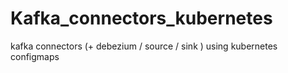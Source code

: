# Kafka_connectors_kubernetes
kafka connectors (+ debezium / source / sink ) using kubernetes configmaps
